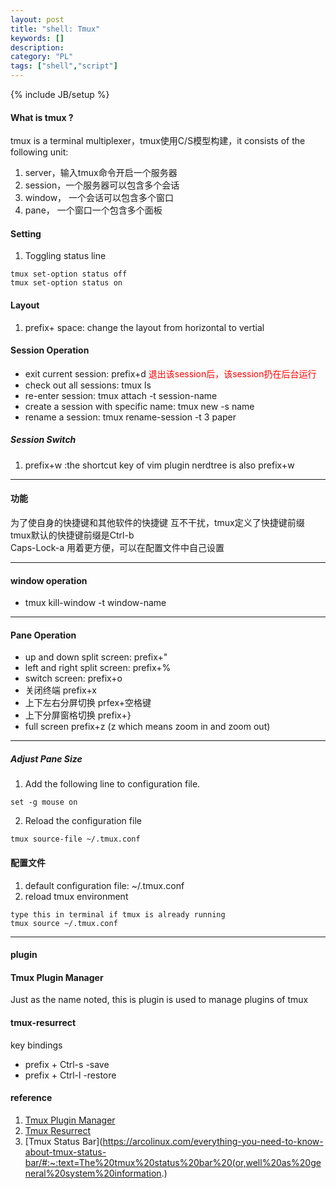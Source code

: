 ```yaml
---
layout: post
title: "shell: Tmux"
keywords: []
description: 
category: "PL"
tags: ["shell","script"]
---
```

{% include JB/setup %}


#### What is tmux ?
tmux is a terminal multiplexer，tmux使用C/S模型构建，it consists of the
following unit:
1. server，输入tmux命令开启一个服务器
2. session，一个服务器可以包含多个会话
3. window， 一个会话可以包含多个窗口
4. pane， 一个窗口一个包含多个面板


#### Setting

1. Toggling status line

```shell
tmux set-option status off
tmux set-option status on
```




#### Layout
1. prefix+ space: change the layout from horizontal to vertial 


#### Session Operation

+ exit current session:  prefix+d <font color="red">退出该session后，该session扔在后台运行</font>
+ check out all sessions: tmux ls
+ re-enter session: tmux attach -t session-name
+ create a session with specific name: tmux new -s name
+ rename a session: tmux rename-session -t 3 paper


##### Session Switch
1. prefix+w :the shortcut key of vim plugin nerdtree is also prefix+w
<hr />

#### 功能

为了使自身的快捷键和其他软件的快捷键
互不干扰，tmux定义了快捷键前缀<br/>
tmux默认的快捷键前缀是Ctrl-b<br />
Caps-Lock-a 用着更方便，可以在配置文件中自己设置
<hr />

#### window operation

+ tmux kill-window -t window-name
<hr />

#### Pane Operation

+ up and down split screen:  prefix+"
+ left and right split screen:  prefix+%
+ switch screen: prefix+o
+ 关闭终端 prefix+x
+ 上下左右分屏切换 prfex+空格键
+ 上下分屏窗格切换 prefix+}
+ full screen   prefix+z   (z which means zoom in and zoom out)
<hr />

##### Adjust Pane Size

1. Add the following line to configuration file. 
```shell
set -g mouse on
```
2. Reload the configuration file

```shell
tmux source-file ~/.tmux.conf
```


#### 配置文件

1. default configuration file:  ~/.tmux.conf
2. reload tmux environment  

```shell
type this in terminal if tmux is already running
tmux source ~/.tmux.conf
```

<hr />


#### plugin

#### Tmux Plugin Manager

Just as the name noted, this is plugin is used to manage plugins of tmux

#### tmux-resurrect
key bindings
- prefix + Ctrl-s -save
- prefix + Ctrl-l -restore






#### reference

1. [Tmux Plugin Manager](https://github.com/tmux-plugins/tpm)
2. [Tmux Resurrect](https://github.com/tmux-plugins/tmux-resurrect)
3. [Tmux Status Bar](https://arcolinux.com/everything-you-need-to-know-about-tmux-status-bar/#:~:text=The%20tmux%20status%20bar%20(or,well%20as%20general%20system%20information.)


